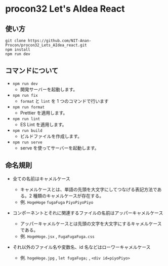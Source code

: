 # procon32 Let's AIdea React

## 使い方

```
git clone https://github.com/NIT-Anan-Procon/procon32_Lets_AIdea_react.git
npm install
npm run dev
```

## コマンドについて

- `npm run dev`
  - 開発サーバーを起動します。
- `npm run fix`
  - `format` と `lint` を 1 つのコマンドで行います
- `npm run format`
  - Prettier を適用します。
- `npm run lint`
  - ES Lint を適用します。
- `npm run build`
  - ビルドファイルを作成します。
- `npm run serve`
  - serve を使ってサーバーを起動します。

## 命名規則

- 全ての名前はキャメルケース

  - キャメルケースとは、単語の先頭を大文字にしてつなげる表記方法である。2 種類のキャメルケースが存在する。
  - 例. `HogeHoge` `fugaFuga` `PiyoPiyoPiyo`

- コンポーネントとそれに関連するファイルの名前はアッパーキャメルケース

  - アッパーキャメルケースとは先頭の文字を大文字にするキャメルケースである。
  - 例. `HogeHoge.jsx` , `FugaFugaFuga.css`

- それ以外のファイル名や変数名、id 名などはローワーキャメルケース

  - 例. `hogeHoge.jpg` , `let fugaFuga;` , `<div id=piyoPiyo>`
